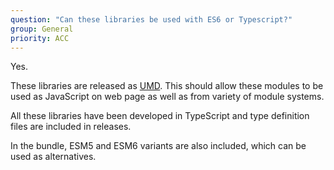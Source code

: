```yaml
---
question: "Can these libraries be used with ES6 or Typescript?"
group: General
priority: ACC
---
```


Yes.

These libraries are released as [UMD](https://github.com/umdjs/umd).
This should allow these modules to be used as JavaScript on web page as well as
from variety of module systems.

All these libraries have been developed in TypeScript and type definition
files are included in releases.

In the bundle, ESM5 and ESM6 variants are also included,
which can be used as alternatives.
